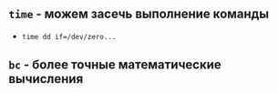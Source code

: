 ## ```time``` - можем засечь выполнение команды
  - ```time dd if=/dev/zero...```

## ```bc``` - более точные математические вычисления
